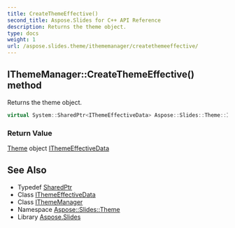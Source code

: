 ```yaml
---
title: CreateThemeEffective()
second_title: Aspose.Slides for C++ API Reference
description: Returns the theme object.
type: docs
weight: 1
url: /aspose.slides.theme/ithememanager/createthemeeffective/
---
```

## IThemeManager::CreateThemeEffective() method


Returns the theme object.

```cpp
virtual System::SharedPtr<IThemeEffectiveData> Aspose::Slides::Theme::IThemeManager::CreateThemeEffective()=0
```


### Return Value

[Theme](../../theme/) object [IThemeEffectiveData](../../ithemeeffectivedata/)

## See Also

* Typedef [SharedPtr](../../../system/sharedptr/)
* Class [IThemeEffectiveData](../../ithemeeffectivedata/)
* Class [IThemeManager](../)
* Namespace [Aspose::Slides::Theme](../../)
* Library [Aspose.Slides](../../../)